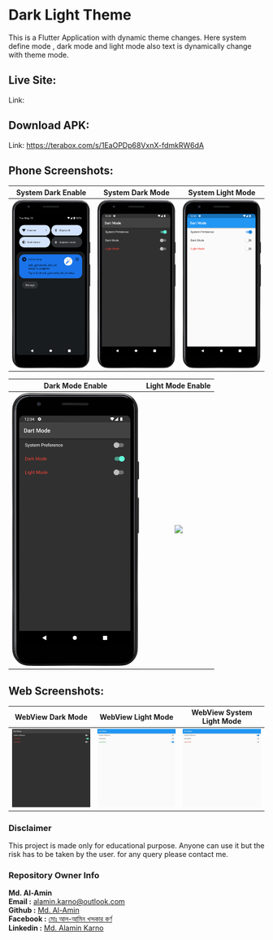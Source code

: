 # Dark Light Theme
This is a Flutter Application with dynamic theme changes. Here system define mode , dark mode and light mode also text is dynamically change with theme mode.

## Live Site:

Link: 

## Download APK:

Link: https://terabox.com/s/1EaOPDp68VxnX-fdmkRW6dA

## Phone Screenshots:

| System Dark Enable     |  System Dark Mode |  System Light Mode |
| :---:       |    :----:   | :----:   |
| <img src="screenshots/system_dark_enable.png" width="250">       |  <img src="screenshots/system_dark_mode.png" width="250">     |  <img src="screenshots/system_light_mode.png" width="250">  |

| Dark Mode Enable     |  Light Mode Enable | 
| :---:       |    :----:   |
| <img src="screenshots/dark_mode.png" width="250">       |  <img src="screenshots/detail_screen.png" width="250">     | 


## Web Screenshots:


| WebView Dark Mode    |  WebView Light Mode |   WebView System Light Mode |
| :---:       |    :----:   |   :----:   | 
| <img src="screenshots/web_dark_mode.jpeg">      |  <img src="screenshots/web_light_mode.jpeg">     | <img src="screenshots/web_system_light.jpeg">     |



### Disclaimer
This project is made only for educational purpose. Anyone can use it but the risk has to be taken by the user.
for any query please contact me.

### Repository Owner Info

__Md. Al-Amin__ <br>
__Email :__ [ alamin.karno@outlook.com ](mailto:alamin.karno@outlook.com) <br>
__Github :__ [Md. Al-Amin](https://github.com/karno786)<br>
__Facebook :__ [মোঃ আল-আমিন খন্দকার কর্ণ](https://facebook.com/alamin.kanro786) <br>
__Linkedin :__ [Md. Alamin Karno](https://www.linkedin.com/in/alaminkarno/)
<br>
<br>
